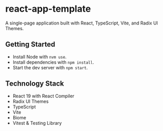 # react-app-template

A single-page application built with React, TypeScript, Vite, and Radix UI Themes.

## Getting Started
- Install Node with `nvm use`.
- Install dependencies with `npm install`.
- Start the dev server with `npm start`.

## Technology Stack
- React 19 with React Compiler
- Radix UI Themes
- TypeScript
- Vite
- Biome
- Vitest & Testing Library
